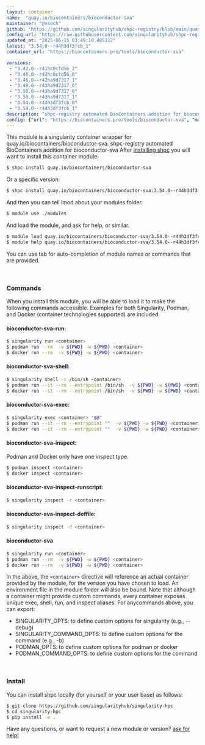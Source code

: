 ```yaml
---
layout: container
name:  "quay.io/biocontainers/bioconductor-sva"
maintainer: "@vsoch"
github: "https://github.com/singularityhub/shpc-registry/blob/main/quay.io/biocontainers/bioconductor-sva/container.yaml"
config_url: "https://raw.githubusercontent.com/singularityhub/shpc-registry/main/quay.io/biocontainers/bioconductor-sva/container.yaml"
updated_at: "2025-06-15 03:49:10.485112"
latest: "3.54.0--r44h3df3fcb_1"
container_url: "https://biocontainers.pro/tools/bioconductor-sva"

versions:
 - "3.42.0--r41hc0cfd56_2"
 - "3.46.0--r42hc0cfd56_0"
 - "3.46.0--r42ha9d7317_1"
 - "3.48.0--r43ha9d7317_0"
 - "3.50.0--r43ha9d7317_0"
 - "3.50.0--r43ha9d7317_1"
 - "3.54.0--r44h3df3fcb_0"
 - "3.54.0--r44h3df3fcb_1"
description: "shpc-registry automated BioContainers addition for bioconductor-sva"
config: {"url": "https://biocontainers.pro/tools/bioconductor-sva", "maintainer": "@vsoch", "description": "shpc-registry automated BioContainers addition for bioconductor-sva", "latest": {"3.54.0--r44h3df3fcb_1": "sha256:288a5b477fa31ae34664741e1b013b55f776bf719b83f953b55be51ae618544c"}, "tags": {"3.42.0--r41hc0cfd56_2": "sha256:0a58997f32ea6781c6a202f004af5c3019c1745abd59cb4ce609a95ea9e8df82", "3.46.0--r42hc0cfd56_0": "sha256:c4134147d5137ae9204a518a00633d9aa38a880e62d7188184e49ac3cc314a12", "3.46.0--r42ha9d7317_1": "sha256:e7c633af05968c47662bbc5ffb27ff528d7a880feb89e4d3cb668cab50719ae9", "3.48.0--r43ha9d7317_0": "sha256:6ebd6a368b9824b32b46dbfcef66fff13139ac71fdbf8e84ebc5d9d558ff8019", "3.50.0--r43ha9d7317_0": "sha256:629dc27d5b8259456a194eac8b3adf1b8ead6d82269527e96f620d982fde05cc", "3.50.0--r43ha9d7317_1": "sha256:f14b5083aa68edea1412422b51996efc4836861968e046a66fe6d89d16654de0", "3.54.0--r44h3df3fcb_0": "sha256:b58e07622cd6d7a997b7d5527397b55a6e0706bf0773212950c8e29f15b3a74a", "3.54.0--r44h3df3fcb_1": "sha256:288a5b477fa31ae34664741e1b013b55f776bf719b83f953b55be51ae618544c"}, "docker": "quay.io/biocontainers/bioconductor-sva"}
---
```


This module is a singularity container wrapper for quay.io/biocontainers/bioconductor-sva.
shpc-registry automated BioContainers addition for bioconductor-sva
After [installing shpc](#install) you will want to install this container module:


```bash
$ shpc install quay.io/biocontainers/bioconductor-sva
```

Or a specific version:

```bash
$ shpc install quay.io/biocontainers/bioconductor-sva:3.54.0--r44h3df3fcb_1
```

And then you can tell lmod about your modules folder:

```bash
$ module use ./modules
```

And load the module, and ask for help, or similar.

```bash
$ module load quay.io/biocontainers/bioconductor-sva/3.54.0--r44h3df3fcb_1
$ module help quay.io/biocontainers/bioconductor-sva/3.54.0--r44h3df3fcb_1
```

You can use tab for auto-completion of module names or commands that are provided.

<br>

### Commands

When you install this module, you will be able to load it to make the following commands accessible.
Examples for both Singularity, Podman, and Docker (container technologies supported) are included.

#### bioconductor-sva-run:

```bash
$ singularity run <container>
$ podman run --rm  -v ${PWD} -w ${PWD} <container>
$ docker run --rm  -v ${PWD} -w ${PWD} <container>
```

#### bioconductor-sva-shell:

```bash
$ singularity shell -s /bin/sh <container>
$ podman run --it --rm --entrypoint /bin/sh  -v ${PWD} -w ${PWD} <container>
$ docker run --it --rm --entrypoint /bin/sh  -v ${PWD} -w ${PWD} <container>
```

#### bioconductor-sva-exec:

```bash
$ singularity exec <container> "$@"
$ podman run --it --rm --entrypoint ""  -v ${PWD} -w ${PWD} <container> "$@"
$ docker run --it --rm --entrypoint ""  -v ${PWD} -w ${PWD} <container> "$@"
```

#### bioconductor-sva-inspect:

Podman and Docker only have one inspect type.

```bash
$ podman inspect <container>
$ docker inspect <container>
```

#### bioconductor-sva-inspect-runscript:

```bash
$ singularity inspect -r <container>
```

#### bioconductor-sva-inspect-deffile:

```bash
$ singularity inspect -d <container>
```



#### bioconductor-sva

```bash
$ singularity run <container>
$ podman run --rm  -v ${PWD} -w ${PWD} <container>
$ docker run --rm  -v ${PWD} -w ${PWD} <container>
```


In the above, the `<container>` directive will reference an actual container provided
by the module, for the version you have chosen to load. An environment file in the
module folder will also be bound. Note that although a container
might provide custom commands, every container exposes unique exec, shell, run, and
inspect aliases. For anycommands above, you can export:

 - SINGULARITY_OPTS: to define custom options for singularity (e.g., --debug)
 - SINGULARITY_COMMAND_OPTS: to define custom options for the command (e.g., -b)
 - PODMAN_OPTS: to define custom options for podman or docker
 - PODMAN_COMMAND_OPTS: to define custom options for the command

<br>

### Install

You can install shpc locally (for yourself or your user base) as follows:

```bash
$ git clone https://github.com/singularityhub/singularity-hpc
$ cd singularity-hpc
$ pip install -e .
```

Have any questions, or want to request a new module or version? [ask for help!](https://github.com/singularityhub/singularity-hpc/issues)